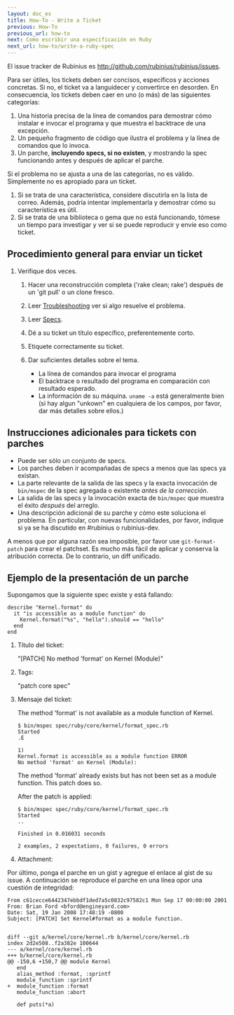 ```yaml
---
layout: doc_es
title: How-To - Write a Ticket
previous: How-To
previous_url: how-to
next: Como escribir una especificación en Ruby
next_url: how-to/write-a-ruby-spec
---
```


El issue tracker de Rubinius es <http://github.com/rubinius/rubinius/issues>.

Para ser útiles, los tickets deben ser concisos, específicos y acciones
concretas. Si no, el ticket va a languidecer y convertirce en desorden. En
consecuencia, los tickets deben caer en uno (o más) de las siguientes
categorías:

   1. Una historia precisa de la línea de comandos para demostrar cómo instalar
      e invocar el programa y que muestra el backtrace de una excepción.
   2. Un pequeño fragmento de código que ilustra el problema y la línea de
      comandos que lo invoca.
   3. Un parche, **incluyendo specs, si no existen**, y
      mostrando la spec funcionando antes y después de aplicar el parche.

Si el problema no se ajusta a una de las categorías, no es
válido. Simplemente no es apropiado para un ticket.

   1. Si se trata de una característica, considere discutirla en la lista de
      correo. Además, podría intentar implementarla y demostrar
      cómo su característica es útil.
   2. Si se trata de una biblioteca o gema que no está funcionando, tómese un
      tiempo para investigar y ver si se puede reproducir
      y envíe eso como ticket.


## Procedimiento general para enviar un ticket

1. Verifique dos veces.

      1. Hacer una reconstrucción completa ('rake clean; rake') después de un
         'git pull' o un clone fresco.
      2. Leer [Troubleshooting](/doc/es/getting-started/troubleshooting/)
         ver si algo resuelve el problema.
      3. Leer [Specs](/doc/es/specs/).

   2. Dé a su ticket un título específico, preferentemente corto.

   3. Etiquete correctamente su ticket.

   4. Dar suficientes detalles sobre el tema.

      * La línea de comandos para invocar el programa
      * El backtrace o resultado del programa en comparación con
        resultado esperado.
      * La información de su máquina. `uname -a` está generalmente bien (si hay
        algun "unkown" en cualquiera de los campos, por favor, dar más
        detalles sobre ellos.)


## Instrucciones adicionales para tickets con parches

   * Puede ser sólo un conjunto de specs.
   * Los parches deben ir acompañadas de specs a menos que
     las specs ya existan.
   * La parte relevante de la salida de las specs y la exacta invocación de
     `bin/mspec` de la spec agregada o existente *antes de la corrección*.
   * La salida de las specs y la invocación exacta de `bin/mspec` que muestra el éxito *después* del arreglo.
   * Una descripción adicional de su parche y cómo este soluciona el problema. En
     particular, con nuevas funcionalidades, por favor, indique si ya se ha discutido en #rubinius o rubinius-dev.

A menos que por alguna razón sea imposible, por favor use `git-format-patch` para crear el patchset. Es mucho más fácil de aplicar y conserva la atribución correcta.  De lo contrario, un diff unificado.


## Ejemplo de la presentación de un parche

Supongamos que la siguiente spec existe y está fallando:

    describe "Kernel.format" do
      it "is accessible as a module function" do
        Kernel.format("%s", "hello").should == "hello"
      end
    end

1. Título del ticket:

   "[PATCH] No method 'format' on Kernel (Module)"

2. Tags:

   "patch core spec"

3. Mensaje del ticket:

   The method 'format' is not available as a module function of Kernel.

       $ bin/mspec spec/ruby/core/kernel/format_spec.rb
       Started
       .E

       1)
       Kernel.format is accessible as a module function ERROR
       No method 'format' on Kernel (Module):

   The method 'format' already exists but has not been set as a module
   function.  This patch does so.

   After the patch is applied:

       $ bin/mspec spec/ruby/core/kernel/format_spec.rb
       Started
       ..

       Finished in 0.016031 seconds

       2 examples, 2 expectations, 0 failures, 0 errors

4. Attachment:

Por último, ponga el parche en un gist y agregue el enlace al gist
de su issue.  A continuación se reproduce el parche en una línea opor una cuestión de integridad:


    From c61cecce6442347ebbdf1ded7a5c0832c97582c1 Mon Sep 17 00:00:00 2001
    From: Brian Ford <bford@engineyard.com>
    Date: Sat, 19 Jan 2008 17:48:19 -0800
    Subject: [PATCH] Set Kernel#format as a module function.


    diff --git a/kernel/core/kernel.rb b/kernel/core/kernel.rb
    index 2d2e508..f2a382e 100644
    --- a/kernel/core/kernel.rb
    +++ b/kernel/core/kernel.rb
    @@ -150,6 +150,7 @@ module Kernel
       end
       alias_method :format, :sprintf
       module_function :sprintf
    +  module_function :format
       module_function :abort

       def puts(*a)

